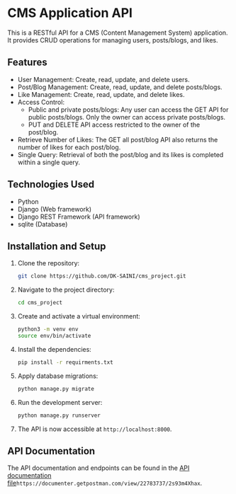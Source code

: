 # CMS Application API

This is a RESTful API for a CMS (Content Management System) application. It provides CRUD operations for managing users, posts/blogs, and likes.

## Features

- User Management: Create, read, update, and delete users.
- Post/Blog Management: Create, read, update, and delete posts/blogs.
- Like Management: Create, read, update, and delete likes.
- Access Control:
  - Public and private posts/blogs: Any user can access the GET API for public posts/blogs. Only the owner can access private posts/blogs.
  - PUT and DELETE API access restricted to the owner of the post/blog.
- Retrieve Number of Likes: The GET all post/blog API also returns the number of likes for each post/blog.
- Single Query: Retrieval of both the post/blog and its likes is completed within a single query.

## Technologies Used

- Python
- Django (Web framework)
- Django REST Framework (API framework)
- sqlite (Database)

## Installation and Setup

1. Clone the repository:

   ```bash
   git clone https://github.com/DK-SAINI/cms_project.git
   ```
2. Navigate to the project directory:
	
	```bash
	cd cms_project
	```

3. Create and activate a virtual environment:
	
	```bash
	python3 -m venv env
	source env/bin/activate
	```

4. Install the dependencies:
	
	```bash
	pip install -r requirments.txt
	```
5. Apply database migrations:

	```bash
	python manage.py migrate
	```
6. Run the development server:
	
	```bash
	python manage.py runserver
	```
7. The API is now accessible at `http://localhost:8000`.


## API Documentation

The API documentation and endpoints can be found in the [API documentation file](https://documenter.getpostman.com/view/22783737/2s93m4Xhax)`https://documenter.getpostman.com/view/22783737/2s93m4Xhax`.
